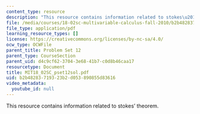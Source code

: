```yaml
---
content_type: resource
description: "This resource contains information related to stokes\u2019 theorem."
file: /media/courses/18-02sc-multivariable-calculus-fall-2010/b2b48283719323b2d053890855d83616_MIT18_02SC_pset12sol.pdf
file_type: application/pdf
learning_resource_types: []
license: https://creativecommons.org/licenses/by-nc-sa/4.0/
ocw_type: OCWFile
parent_title: Problem Set 12
parent_type: CourseSection
parent_uid: d4c9cf62-3704-3e68-41b7-c0d8b46caa17
resourcetype: Document
title: MIT18_02SC_pset12sol.pdf
uid: b2b48283-7193-23b2-d053-890855d83616
video_metadata:
  youtube_id: null
---
```

This resource contains information related to stokes’ theorem.